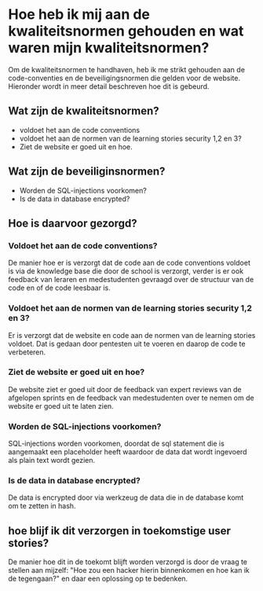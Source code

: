 # Hoe heb ik mij aan de kwaliteitsnormen gehouden en wat waren mijn kwaliteitsnormen?

Om de kwaliteitsnormen te handhaven, heb ik me strikt gehouden aan de code-conventies en de beveiligingsnormen die gelden voor de website. Hieronder wordt in meer detail beschreven hoe dit is gebeurd.

## Wat zijn de kwaliteitsnormen?

- voldoet het aan de code conventions
- voldoet het aan de normen van de learning stories security 1,2 en 3?
- Ziet de website er goed uit en hoe.

## Wat zijn de beveiliginsnormen?

- Worden de SQL-injections voorkomen?
- Is de data in database encrypted?

## Hoe is daarvoor gezorgd?

### Voldoet het aan de code conventions?

De manier hoe er is verzorgt dat de code aan de code conventions voldoet is via de knowledge base die door de school is verzorgt, verder is er ook feedback van leraren en medestudenten gevraagd over de structuur van de code en of de code leesbaar is.

### Voldoet het aan de normen van de learning stories security 1,2 en 3?

Er is verzorgt dat de website en code aan de normen van de learning stories voldoet. Dat is gedaan door pentesten uit te voeren en daarop de code te verbeteren.

### Ziet de website er goed uit en hoe?

De website ziet er goed uit door de feedback van expert reviews van de afgelopen sprints en de feedback van medestudenten over te nemen om de website er goed uit te laten zien.

### Worden de SQL-injections voorkomen?

SQL-injections worden voorkomen, doordat de sql statement die is aangemaakt een placeholder heeft waardoor de data dat wordt ingevoerd als plain text wordt gezien.

### Is de data in database encrypted?

De data is encrypted door via werkzeug de data die in de database komt om te zetten in hash.

## hoe blijf ik dit verzorgen in toekomstige user stories?

De manier hoe dit in de toekomt blijft worden verzorgd is door de vraag te stellen aan mijzelf: "Hoe zou een hacker hierin binnenkomen en hoe kan ik de tegengaan?"
en daar een oplossing op te bedenken.


